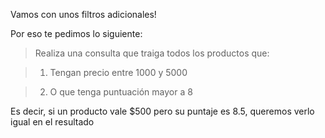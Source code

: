 Vamos con unos filtros adicionales!

Por eso te pedimos lo siguiente:

> Realiza una consulta que traiga todos los productos que:

> 1. Tengan precio entre 1000 y 5000

> 2. O que tenga puntuación mayor a 8

Es decir, si un producto vale $500 pero su puntaje es 8.5, queremos verlo igual en el resultado
